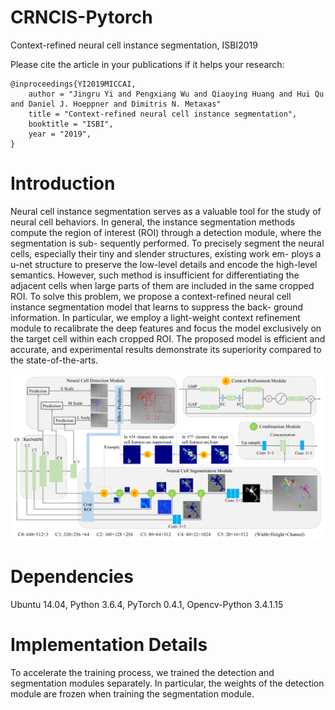# CRNCIS-Pytorch
Context-refined neural cell instance segmentation, ISBI2019

Please cite the article in your publications if it helps your research:

	@inproceedings{YI2019MICCAI,
		author = "Jingru Yi and Pengxiang Wu and Qiaoying Huang and Hui Qu and Daniel J. Hoeppner and Dimitris N. Metaxas"
		title = "Context-refined neural cell instance segmentation",
		booktitle = "ISBI",
		year = "2019",
	}
 
# Introduction
Neural cell instance segmentation serves as a valuable tool
for the study of neural cell behaviors. In general, the instance
segmentation methods compute the region of interest (ROI)
through a detection module, where the segmentation is sub-
sequently performed. To precisely segment the neural cells,
especially their tiny and slender structures, existing work em-
ploys a u-net structure to preserve the low-level details and
encode the high-level semantics. However, such method is
insufficient for differentiating the adjacent cells when large
parts of them are included in the same cropped ROI. To
solve this problem, we propose a context-refined neural cell
instance segmentation model that learns to suppress the back-
ground information. In particular, we employ a light-weight
context refinement module to recalibrate the deep features
and focus the model exclusively on the target cell within each
cropped ROI. The proposed model is efficient and accurate, and experimental results demonstrate its superiority compared to the state-of-the-arts.

<p align="center">
	<img src="imgs/pic1.png", width="800">
</p>



# Dependencies
Ubuntu 14.04, Python 3.6.4, PyTorch 0.4.1, Opencv-Python 3.4.1.15  

# Implementation Details
To accelerate the training process, we trained the detection and segmentation modules separately. In particular, the weights of the detection module are frozen when training the segmentation module.


